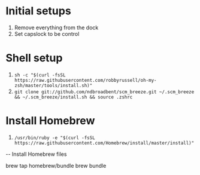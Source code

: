# Initial setups
1. Remove everything from the dock
1. Set capslock to be control

# Shell setup
1. `sh -c "$(curl -fsSL https://raw.githubusercontent.com/robbyrussell/oh-my-zsh/master/tools/install.sh)"`
1. `git clone git://github.com/ndbroadbent/scm_breeze.git ~/.scm_breeze && ~/.scm_breeze/install.sh && source .zshrc`

# Install Homebrew
1. `/usr/bin/ruby -e "$(curl -fsSL https://raw.githubusercontent.com/Homebrew/install/master/install)"`

-- Install Homebrew files

brew tap homebrew/bundle
brew bundle
